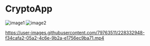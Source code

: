 # CryptoApp
![image1](https://github.com/sergei-01/CryptoApp/assets/79763511/85bbb197-8abc-47bb-aa9f-58c519c5227c)
![image2](https://github.com/sergei-01/CryptoApp/assets/79763511/e9df54d5-246f-4b40-8d0f-0217141b1571)

https://user-images.githubusercontent.com/79763511/228332948-f34cafa2-05a2-4c6e-9b2a-e1756ec9ba71.mp4
